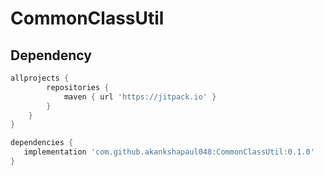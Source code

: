 # CommonClassUtil

## Dependency

``` Groovy
allprojects {
		repositories {
			maven { url 'https://jitpack.io' }
		}
	}
}

dependencies {
   implementation 'com.github.akankshapaul048:CommonClassUtil:0.1.0'
}
```  
   
